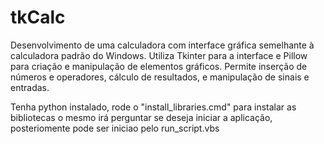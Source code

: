 # tkCalc
Desenvolvimento de uma calculadora com interface gráfica semelhante à calculadora padrão do Windows. Utiliza Tkinter para a interface e Pillow para criação e manipulação de elementos gráficos. Permite inserção de números e operadores, cálculo de resultados, e manipulação de sinais e entradas.

Tenha python instalado, rode o "install_libraries.cmd" para instalar as bibliotecas o mesmo irá perguntar se deseja iniciar a aplicação, posteriomente pode ser iniciao pelo run_script.vbs
